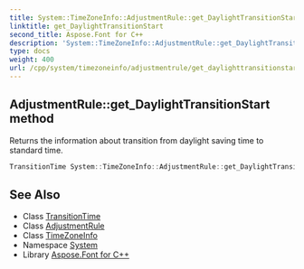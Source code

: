```yaml
---
title: System::TimeZoneInfo::AdjustmentRule::get_DaylightTransitionStart method
linktitle: get_DaylightTransitionStart
second_title: Aspose.Font for C++
description: 'System::TimeZoneInfo::AdjustmentRule::get_DaylightTransitionStart method. Returns the information about transition from daylight saving time to standard time in C++.'
type: docs
weight: 400
url: /cpp/system/timezoneinfo/adjustmentrule/get_daylighttransitionstart/
---
```

## AdjustmentRule::get_DaylightTransitionStart method


Returns the information about transition from daylight saving time to standard time.

```cpp
TransitionTime System::TimeZoneInfo::AdjustmentRule::get_DaylightTransitionStart() const
```

## See Also

* Class [TransitionTime](../../transitiontime/)
* Class [AdjustmentRule](../)
* Class [TimeZoneInfo](../../)
* Namespace [System](../../../)
* Library [Aspose.Font for C++](../../../../)
